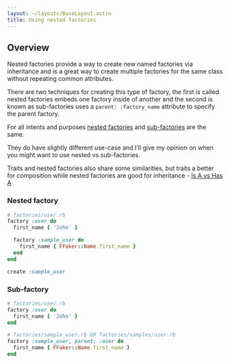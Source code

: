 ```yaml
---
layout: ~/layouts/BaseLayout.astro
title: Using nested factories
---
```


## Overview

Nested factories provide a way to create new named factories via inheritance and is a great way to create multiple factories for the same class without repeating common attributes.

There are two techniques for creating this type of factory, the first is called nested factories embeds one factory inside of another and the second is known as sub-factories uses a `parent: :factory_name` attribute to specify the parent factory.

For all intents and purposes [nested factories](https://github.com/thoughtbot/factory_bot/blob/master/GETTING_STARTED.md#nested-factories) and [sub-factories](https://github.com/thoughtbot/factory_bot/blob/master/GETTING_STARTED.md#assigning-parent-explicitly) are the same. 

They do have slightly different use-case and I'll give my opinion on when you might want to use nested vs sub-factories.

Traits and nested factories also share some similarities, but traits a better for composition while nested factories are good for inheritance - [Is A vs Has A](#traits-vs-nested-factories)


### Nested factory

```ruby
# factories/user.rb
factory :user do
  first_name { 'John' }

  factory :sample_user do
    first_name { FFaker::Name.first_name }
  end
end
```

```ruby 
create :sample_user
```

### Sub-factory

```ruby
# factories/user.rb
factory :user do
  first_name { 'John' }
end

# factories/sample_user.rb OR factories/samples/user.rb
factory :sample_user, parent: :user do
  first_name { FFaker::Name.first_name }
end
```
